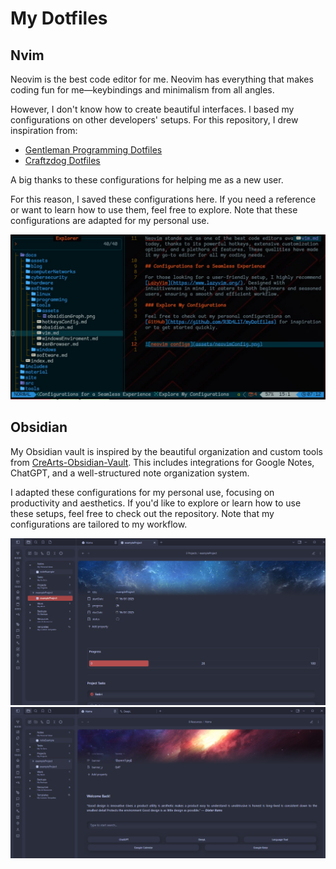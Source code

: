 # My Dotfiles


## Nvim

Neovim is the best code editor for me. Neovim has everything that makes coding fun for me—keybindings and minimalism from all angles.

However, I don't know how to create beautiful interfaces. I based my configurations on other developers' setups. For this repository, I drew inspiration from:

- [Gentleman Programming Dotfiles](https://github.com/Gentleman-Programming/Gentleman.Dots)
- [Craftzdog Dotfiles](https://github.com/craftzdog/dotfiles-public/tree/master)

A big thanks to these configurations for helping me as a new user.

For this reason, I saved these configurations here. If you need a reference or want to learn how to use them, feel free to explore. Note that these configurations are adapted for my personal use.

<img src="https://github.com/R3D4L1T/myDotfiles/blob/main/assets/vim.jpg">



## Obsidian
 My Obsidian vault is inspired by the beautiful organization and custom tools from [CreArts-Obsidian-Vault](https://github.com/CreArts-Community/CreArts-Obsidian-Vault). This includes integrations for Google Notes, ChatGPT, and a well-structured note organization system.                                    

 I adapted these configurations for my personal use, focusing on productivity and aesthetics. If you'd like to explore or learn how to use these setups, feel free to check out the repository. Note that my configurations are tailored to my workflow.

<img src="https://github.com/R3D4L1T/myDotfiles/blob/main/assets/obsidian1.png">
<img src="https://github.com/R3D4L1T/myDotfiles/blob/main/assets/obsidian2.png">




